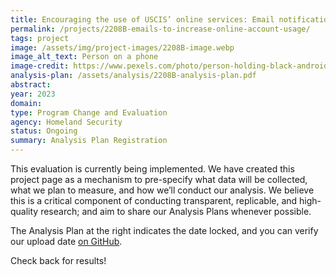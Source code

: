 ```yaml
---
title: Encouraging the use of USCIS’ online services: Email notifications to increase online account usage
permalink: /projects/2208B-emails-to-increase-online-account-usage/
tags: project  
image: /assets/img/project-images/2208B-image.webp  
image_alt_text: Person on a phone
image-credit: https://www.pexels.com/photo/person-holding-black-android-smartphone-4554696/
analysis-plan: /assets/analysis/2208B-analysis-plan.pdf
abstract: 
year: 2023  
domain: 
type: Program Change and Evaluation
agency: Homeland Security
status: Ongoing
summary: Analysis Plan Registration
---
```

This evaluation is currently being implemented. We have created this project page as a mechanism to pre-specify what data will be collected, what we plan to measure, and how we’ll conduct our analysis. We believe this is a critical component of conducting transparent, replicable, and high-quality research; and aim to share our Analysis Plans whenever possible.

The Analysis Plan at the right indicates the date locked, and you can verify our upload date <a href="https://github.com/gsa-oes/office-of-evaluation-sciences/commits/master/assets/analysis/2208B-analysis-plan.pdf">on GitHub</a>. 

Check back for results!
